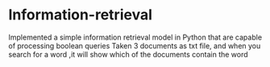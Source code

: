# Information-retrieval
Implemented a simple information retrieval model in Python that are capable of processing boolean queries
Taken 3 documents as txt file, and when you search for a word ,it will show which of the documents contain the word
